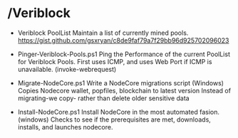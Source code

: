 # /Veriblock

- Veriblock PoolList
Maintain a list of currently mined pools.
https://gist.github.com/gsxryan/c8de9faf79a7f29bb96d925702096023

- Pinger-Veriblock-Pools.ps1
Ping the Performance of the current PoolList for Veriblock Pools.  First uses ICMP, and uses Web Port if ICMP is unavailable. (invoke-webrequest)


- Migrate-NodeCore.ps1
Write a NodeCore migrations script (Windows)
Copies Nodecore wallet, popfiles, blockchain to latest version
Instead of migrating-we copy- rather than delete older sensitive data

- Install-NodeCore.ps1
Install NodeCore in the most automated fasion.  (windows)
Checks to see if the prerequisites are met, downloads, installs, and launches nodecore.
